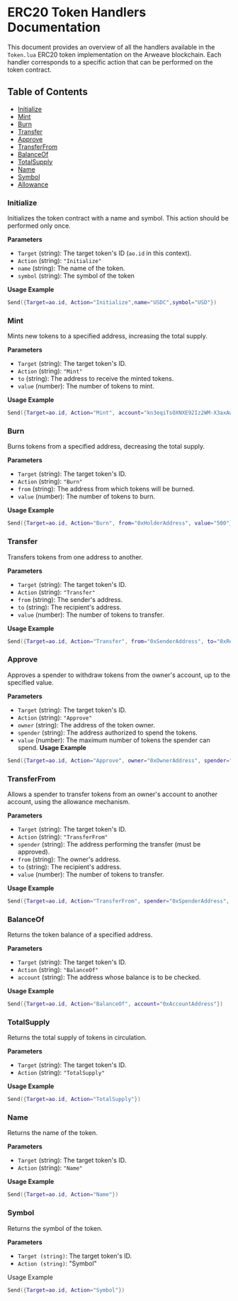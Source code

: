 # ERC20 Token Handlers Documentation

This document provides an overview of all the handlers available in the `Token.lua` ERC20 token implementation on the Arweave blockchain. Each handler corresponds to a specific action that can be performed on the token contract.
## Table of Contents

- [Initialize](#initialize)
- [Mint](#mint)
- [Burn](#burn)
- [Transfer](#transfer)
- [Approve](#approve)
- [TransferFrom](#transferfrom)
- [BalanceOf](#balanceof)
- [TotalSupply](#totalsupply)
- [Name](#name)
- [Symbol](#symbol)
- [Allowance](#allowance)
### Initialize

Initializes the token contract with a name and symbol. This action should be performed only once.

**Parameters**
- `Target` (string): The target token's ID (`ao.id` in this context).
- `Action` (string): `"Initialize"`
- `name` (string): The name of the token.
- `symbol` (string): The symbol of the token

**Usage Example**
```lua
Send({Target=ao.id, Action="Initialize",name="USDC",symbol="USD"})
```

### Mint

Mints new tokens to a specified address, increasing the total supply.

**Parameters**
- `Target` (string): The target token's ID.
- `Action` (string): `"Mint"`
- `to` (string): The address to receive the minted tokens.
- `value` (number): The number of tokens to mint.

**Usage Example**
```lua
Send({Target=ao.id, Action="Mint", account="kn3eqiTsOXNXE92Iz2WM-X3axAw4JEENZ7RQqBrscBg", value="100"})
```
### Burn

Burns tokens from a specified address, decreasing the total supply.

**Parameters**
- `Target` (string): The target token's ID.
- `Action` (string): `"Burn"`
- `from` (string): The address from which tokens will be burned.
- `value` (number): The number of tokens to burn.

**Usage Example**
```lua
Send({Target=ao.id, Action="Burn", from="0xHolderAddress", value="500"})
```

### Transfer

Transfers tokens from one address to another.

**Parameters**
- `Target` (string): The target token's ID.
- `Action` (string): `"Transfer"`
- `from` (string): The sender's address.
- `to` (string): The recipient's address.
- `value` (number): The number of tokens to transfer.

**Usage Example**
```lua
Send({Target=ao.id, Action="Transfer", from="0xSenderAddress", to="0xRecipientAddress", value="200"})
```

### Approve

Approves a spender to withdraw tokens from the owner's account, up to the specified value.

**Parameters**
- `Target` (string): The target token's ID.
- `Action` (string): `"Approve"`
- `owner` (string): The address of the token owner.
- `spender` (string): The address authorized to spend the tokens.
- `value` (number): The maximum number of tokens the spender can spend.
**Usage Example**

```lua
Send({Target=ao.id, Action="Approve", owner="0xOwnerAddress", spender="0xSpenderAddress", value="300"})
```

### TransferFrom

Allows a spender to transfer tokens from an owner's account to another account, using the allowance mechanism.

**Parameters**
- `Target` (string): The target token's ID.
- `Action` (string): `"TransferFrom"`
- `spender` (string): The address performing the transfer (must be approved).
- `from` (string): The owner's address.
- `to` (string): The recipient's address.
- `value` (number): The number of tokens to transfer.

**Usage Example**
```lua
Send({Target=ao.id, Action="TransferFrom", spender="0xSpenderAddress", from="0xOwnerAddress", to="0xRecipientAddress", value="150"})
```

### BalanceOf

Returns the token balance of a specified address.

**Parameters**
- `Target` (string): The target token's ID.
- `Action` (string): `"BalanceOf"`
- `account` (string): The address whose balance is to be checked.

**Usage Example**
```lua
Send({Target=ao.id, Action="BalanceOf", account="0xAccountAddress"})
```

### TotalSupply

Returns the total supply of tokens in circulation.

**Parameters**
- `Target` (string): The target token's ID.
- `Action` (string): `"TotalSupply"`

**Usage Example**
```lua
Send({Target=ao.id, Action="TotalSupply"})
```

### Name

Returns the name of the token.

**Parameters**
- `Target` (string): The target token's ID.
- `Action` (string): `"Name"`

**Usage Example**
```lua
Send({Target=ao.id, Action="Name"})
```

### Symbol
Returns the symbol of the token.

**Parameters**

- `Target (string)`: The target token's ID.
- `Action (string)`: "Symbol"

Usage Example
```lua
Send({Target=ao.id, Action="Symbol"})
```